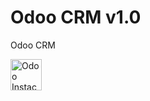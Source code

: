 Odoo CRM v1.0
=============

Odoo CRM

<a href="https://www.odoo.com/start" target="_blank">
<img alt="Odoo Instace" src="https://dharmangsoni.odoo.com/website/image?max_height=768&field=datas&model=ir.attachment&id=42&max_width=250" style="height:50px; width:auto" />
</a>

